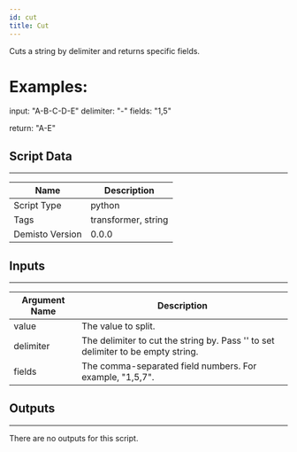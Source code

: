 ```yaml
---
id: cut
title: Cut
---
```


Cuts a string by delimiter and returns specific fields.

Examples:
=================
input: "A-B-C-D-E"
delimiter: "-"
fields: "1,5"

return: "A-E"

## Script Data
---

| **Name** | **Description** |
| --- | --- |
| Script Type | python |
| Tags | transformer, string |
| Demisto Version | 0.0.0 |

## Inputs
---

| **Argument Name** | **Description** |
| --- | --- |
| value | The value to split. |
| delimiter | The delimiter to cut the string by. Pass '' to set delimiter to be empty string. |
| fields | The comma-separated field numbers. For example, "1,5,7". |

## Outputs
---
There are no outputs for this script.
